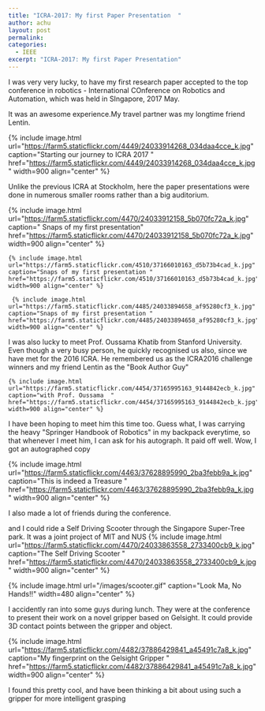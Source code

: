 ```yaml
---
title: "ICRA-2017: My first Paper Presentation  "
author: achu
layout: post
permalink:
categories:
  - IEEE
excerpt: "ICRA-2017: My first Paper Presentation"
---
```


I was very very lucky, to have my first research paper accepted to the top conference in robotics -  International COnference on Robotics and Automation, which was held in SIngapore, 2017 May.

 It was an awesome experience.My travel partner was my longtime friend Lentin.
 
 {% include image.html url="https://farm5.staticflickr.com/4449/24033914268_034daa4cce_k.jpg" caption="Starting our journey to ICRA 2017 " href="https://farm5.staticflickr.com/4449/24033914268_034daa4cce_k.jpg" width=900 align="center" %}
 
 
  Unlike the previous ICRA at Stockholm, here the paper presentations were done in numerous smaller rooms rather than a big auditorium. 
  
   {% include image.html url="https://farm5.staticflickr.com/4470/24033912158_5b070fc72a_k.jpg" caption=" Snaps of my first presentation" href="https://farm5.staticflickr.com/4470/24033912158_5b070fc72a_k.jpg" width=900 align="center" %}
   
    {% include image.html url="https://farm5.staticflickr.com/4510/37166010163_d5b73b4cad_k.jpg" caption="Snaps of my first presentation " href="https://farm5.staticflickr.com/4510/37166010163_d5b73b4cad_k.jpg" width=900 align="center" %}
    
     {% include image.html url="https://farm5.staticflickr.com/4485/24033894658_af95280cf3_k.jpg" caption="Snaps of my first presentation " href="https://farm5.staticflickr.com/4485/24033894658_af95280cf3_k.jpg" width=900 align="center" %}







I was also lucky to meet Prof. Oussama Khatib from Stanford University. Even though a very busy person, he quickly recognised us also, since we have met for the 2016 ICRA. He remembered us as the ICRA2016 challenge winners and my friend Lentin as the "Book Author Guy"

    {% include image.html url="https://farm5.staticflickr.com/4454/37165995163_9144842ecb_k.jpg" caption="with Prof. Oussama  " href="https://farm5.staticflickr.com/4454/37165995163_9144842ecb_k.jpg" width=900 align="center" %}

I have been hoping to meet him this time too. Guess what, I was carrying the heavy "Springer Handbook of Robotics" in my backpack everytime, so that whenever I meet him, I can ask for his autograph. It paid off well. Wow, I got an autographed copy 

  {% include image.html url="https://farm5.staticflickr.com/4463/37628895990_2ba3febb9a_k.jpg" caption="This is indeed a Treasure " href="https://farm5.staticflickr.com/4463/37628895990_2ba3febb9a_k.jpg" width=900 align="center" %}

I also made a lot of friends during the conference.

and I could ride a Self Driving Scooter through the Singapore Super-Tree park. It was a joint project of MIT and NUS
  {% include image.html url="https://farm5.staticflickr.com/4470/24033863558_2733400cb9_k.jpg" caption="The Self Driving Scooter " href="https://farm5.staticflickr.com/4470/24033863558_2733400cb9_k.jpg" width=900 align="center" %}

{% include image.html url="/images/scooter.gif"  caption="Look Ma, No Hands!!" width=480  align="center" %}

I accidently ran into some guys during lunch. They were at the conference to present their work on a novel gripper based on Gelsight. It could provide 3D contact points between the gripper and object. 

{% include image.html url="https://farm5.staticflickr.com/4482/37886429841_a45491c7a8_k.jpg" caption="My fingerprint on the Gelsight Gripper " href="https://farm5.staticflickr.com/4482/37886429841_a45491c7a8_k.jpg" width=900 align="center" %}
 
 I found this pretty cool, and have been thinking a bit about using such a gripper for more intelligent grasping

 
